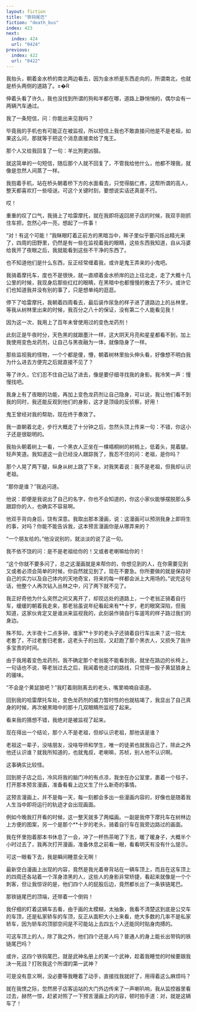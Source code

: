 ```yaml
---
layout: fiction
title: "铁钩尾巴"
fiction: "death_bus"
index: 423
next:
  index: 424
  url: "0424"
previous:
  index: 422
  url: "0422"
---
```

我抬头，朝着金水桥的南北两边看去，因为金水桥是东西走向的，所谓南北，也就是桥头两侧的道路了。≥�R

伸着头看了许久，我也没找到所谓的狗和羊都在哪，道路上静悄悄的，偶尔会有一两辆汽车通过。

我了一条短信，问：你能出来见我吗？

毕竟我的手机也有可能正在被监视，所以短信上我也不敢直接问他是不是老祖，如果这么问，那就等于把这个消息直接卖给了鬼王。

那个人又给我回复了一句：羊比狗更凶狠。

就这简单的一句短信，随后那个人就不回复了，不管我给他什么，他都不理我，就像是忽然人间蒸了一样。

我抱着手机，站在桥头朝着桥下方的水面看去，只觉得脑仁疼，这帮所谓的高人，整天都喜欢打一些哑谜。可这个关键时刻，要想说实话还真是不行。

哎！

重重的叹了口气，我骑上了哈雷摩托，就在我即将返回房子店的时候，我双手刚抓住车把，忽然心中一亮，想起了一件事！

“对！有这个可能！”我眯眼盯着正前方的黑暗当中，眸子里似乎要闪烁出精光来了，四周的田野里，仍然是有一些在监视着我的眼睛，这些东西我知道，自从冯婆给我开了夜眼之后，我就能看到这些不干净的东西了。

也不知道他们是什么东西，反正经常缠着我，或许是鬼王弄来的小鬼吧。

我骑着摩托车，度也不是很快，就一直顺着金水桥岸的边上往北走，走了大概十几公里的时候，我现身后那些红红的眼睛，在黑暗中也都慢慢的散去了不少。或许它们也知道我并没有别的事了，只是想单纯的逛逛。

停下了哈雷摩托，我朝着四周看去，最后装作尿急的样子进了道路边上的丛林里，等我从树林里出来的时候，我百分之八十的保证，没有第二个人能看见我！

因为这一次，我用上了百年未曾使用过的变色龙药剂！

此刻正是午夜时分，天色黑的就跟墨汁一样，这大阴天月亮和星星都看不到，加上我使用变色龙药剂，让自己与黑夜融为一体，就像隐身了一样。

那些监视我的怪物，一个个都是傻，懵，朝着树林里抬头伸头看，好像想不明白我为什么进去方便完之后就直接不见了？

等了许久，它们忍不住自己钻了进去，像是要仔细寻找我的身影。我冷笑一声：慢慢找吧。

我身上有了夜眼的功能，再加上变色龙药剂让自己隐身，可以说，我让他们看不到我的同时，我还能反观到他们的身影，这才是顶级的反侦察，好用！

鬼王曾经对我的帮助，现在终于奏效了。

我一直朝着北走，步行大概走了十分钟之后，忽然头顶上传来一句：不错，你这小子还是很聪明的。

我抬头朝着树上一看，一个黑衣人正坐在一棵梧桐树的树梢上，低着头，晃着腿，轻声笑道。我知道这一会已经没人跟踪我了，我忍不住的问：老祖，是你吗？

那个人晃了两下腿，纵身从树上跳了下来，对我笑着说：我不是老祖，但我却认识老祖。

“那你是谁？”我追问道。

他说：即便是我说出了自己的名字，你也不会知道的，你这小家伙能够摆脱那么多跟踪你的人，也确实不容易啊。

他双手背向身后，饶有深意。我取出那本漫画，说：这漫画可以预测我身上即将生的事，对吗？你能不能告诉我，这本预言漫画你是从哪弄来的？

“一个朋友给的。”他没说别的，就淡淡的说了这一句。

我不依不饶的问：是不是老祖给你的！又或者老喇嘛给你的！

“这个你就不要多问了，总之这漫画就是来帮你的，你想见到的人，在你需要见到又或者必须会简单的时候，你自然就见到了，现在不要急。你所要做的就是保存好自己的实力以及自己体内的天地奇宝，将来的每一样都会派上大用场的。”说完这句话，他整个人再次钻入丛林之中，闪了两下就不见了。

我正好奇他为什么突然之间又离开了，却现远处的道路上，一个老翁正骑着自行车，缓缓的朝着我走来，那老翁虽说年纪看起来有**十岁，老的眼窝深陷，但我知道，这家伙肯定又是谁派来监视我的，此刻装作骑自行车遛弯的样子路过我们的身边。

殊不知，大半夜十二点多钟，谁家**十岁的老头子还骑着自行车出来？这一招太老套了，不过老套归老套，这老头子的出现，又赶跑了那个黑衣人，又损失了我许多宝贵的时间。

由于我用着变色龙药剂，我不确定那个老翁能不能看到我，就坐在路边的长椅上，一句话也不说，等老翁过去之后，我闻着他走过的路线，只觉得一股子黄鼠狼身上的骚味。

“不会是个黄鼠狼吧？”我盯着刚刚离去的老头，嘴里喃喃自语道。

回到我的哈雷摩托车处，变色龙药剂的威力暂时性的也就枯竭了，我显出了自己真身的时候，再次被黑暗中的那十几双眼睛所监视了起来。

看来我的猜想不错，我绝对是被监视了起来。

现在得出一个结论，那个人不是老祖，但却认识老祖，那他该是谁？

老祖这一辈子，没啥朋友，没啥导师和学生，唯一的徒弟也就我自己了，除此之外他还认识谁？就我所知道的，也就鬼叔，老喇嘛，苏桢，别人他不认识啊。

这事确实比较怪。

回到房子店之后，冷风将我的脑门冲的有点凉，我坐在办公室里，裹着一个毯子，打开那本预言漫画，准备看看上边又生了什么新奇的事情。

这预言漫画上，并不是每一天，每一刻都会多出一些漫画内容的，好像也是随着我人生当中即将运行的轨迹才会出现画面。

例如今晚我打开看的时候，这一整天就多了两幅画。一副是我停下摩托车在树林边上方便的图案，另一个是那个**十岁的老头，骑着自行车在我旁边路过的画面。

我在怀里抱着那本书休息了一会，冲了一杯热茶喝了下去，暖了暖身子，大概半个小时过去了，我再次打开漫画，准备休息之前看一眼，看看明天有没有什么提示。

可这一眼看下去，我是瞬间睡意全无啊！

最新空白漫画上出现的内容，竟然是我光着脊背站在一辆车顶上，而且在这车顶上的四周还各站着一个浑身漆黑的人，这些人的身影非常矫捷，看起来就像是一个个刺客，但让我惊讶的是，他们四个人的屁股后边，竟然都长出了一条铁链尾巴。

那铁链尾巴的顶端，还带着一个倒钩！

我仔细的盯着这辆车去看，由于画的太模糊，太抽象，我看不清楚这到底是公交车的车顶，还是私家轿车的车顶，反正从面积大小上来看，绝大多数的几率不是私家轿车，因为轿车的顶部空间是不可能站上去四五个人还能同时贴身肉搏的。

可这车顶上的人，除了我之外，他们四个还是人吗？普通人的身上能长出带钩的铁链尾巴吗？

或许，这四个铁钩尾巴，就是武神名册上的某一个武神，趁着我睡觉的时候要跟我决一死战？打败我这个所谓的第一武神？

可是没有意义啊，没必要等我睡着了动手，直接找我就好了，用得着这么麻烦吗？

就在我愣之际，忽然房子店客运站的大门外边传来了一声喇叭响，我从监控器里看过去，赫然一惊，赶紧对照了一下预言漫画上的内容，顿时拍手道：对，就是这辆车了！